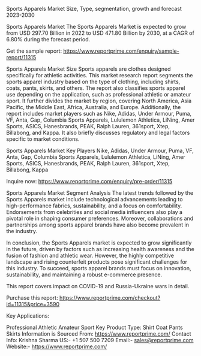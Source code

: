 Sports Apparels Market Size, Type, segmentation, growth and forecast 2023-2030



Sports Apparels Market
The Sports Apparels Market is expected to grow from USD 297.70 Billion in 2022 to USD 471.80 Billion by 2030, at a CAGR of 6.80% during the forecast period.

Get the sample report: https://www.reportprime.com/enquiry/sample-report/11315

Sports Apparels Market Size
Sports apparels are clothes designed specifically for athletic activities. This market research report segments the sports apparel industry based on the type of clothing, including shirts, coats, pants, skirts, and others. The report also classifies sports apparel use depending on the application, such as professional athletic or amateur sport. It further divides the market by region, covering North America, Asia Pacific, the Middle East, Africa, Australia, and Europe. Additionally, the report includes market players such as Nike, Adidas, Under Armour, Puma, VF, Anta, Gap, Columbia Sports Apparels, Lululemon Athletica, LiNing, Amer Sports, ASICS, Hanesbrands, PEAK, Ralph Lauren, 361sport, Xtep, Billabong, and Kappa. It also briefly discusses regulatory and legal factors specific to market conditions.

Sports Apparels Market Key Players
Nike, Adidas, Under Armour, Puma, VF, Anta, Gap, Columbia Sports Apparels, Lululemon Athletica, LiNing, Amer Sports, ASICS, Hanesbrands, PEAK, Ralph Lauren, 361sport, Xtep, Billabong, Kappa

Inquire now: https://www.reportprime.com/enquiry/pre-order/11315

Sports Apparels Market Segment Analysis
The latest trends followed by the Sports Apparels market include technological advancements leading to high-performance fabrics, sustainability, and a focus on comfortability. Endorsements from celebrities and social media influencers also play a pivotal role in shaping consumer preferences. Moreover, collaborations and partnerships among sports apparel brands have also become prevalent in the industry.

In conclusion, the Sports Apparels market is expected to grow significantly in the future, driven by factors such as increasing health awareness and the fusion of fashion and athletic wear. However, the highly competitive landscape and rising counterfeit products pose significant challenges for this industry. To succeed, sports apparel brands must focus on innovation, sustainability, and maintaining a robust e-commerce presence.

This report covers impact on COVID-19 and Russia-Ukraine wars in detail.

Purchase this report: https://www.reportprime.com/checkout?id=11315&price=3590

Key Applications:

Professional Athletic
Amateur Sport
Key Product Type:
Shirt
Coat
Pants
Skirts
Information is Sourced From: https://www.reportprime.com/
Contact Info:
Krishna Sharma
US:- +1 507 500 7209
Email:- sales@reportprime.com
Website:- https://www.reportprime.com/
